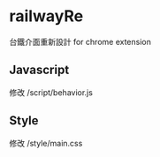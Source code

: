 # railwayRe
台鐵介面重新設計 for chrome extension

## Javascript
修改 /script/behavior.js

## Style
修改 /style/main.css
